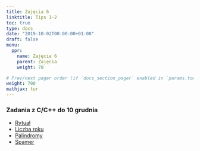 ```yaml
---
title: Zajęcia 6
linktitle: Tips 1-2
toc: true
type: docs
date: "2019-10-02T00:00:00+01:00"
draft: false
menu:
  ppr:
    name: Zajęcia 6
    parent: Zajęcia
    weight: 70

# Prev/next pager order (if `docs_section_pager` enabled in `params.toml`)
weight: 700
mathjax: tur
---
```


### Zadania z C/C++ do 10 grudnia
<!--10.12.20 c,c++-->

* [Rytuał](https://adjule.pl/groups/ppr1ca2019/problems/ppr16)
* [Liczba roku](https://adjule.pl/groups/ppr1ca2019/problems/ppr17)
* [Palindromy](https://adjule.pl/groups/ppr1ca2019/problems/ppr18)
* [Spamer](https://adjule.pl/groups/ppr1ca2019/problems/ppr19)
